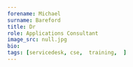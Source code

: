 ```yaml
---
forename: Michael
surname: Bareford
title: Dr
role: Applications Consultant 
image_src: null.jpg
bio: 
tags: [servicedesk, cse,  training,  ] 
---
```

